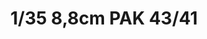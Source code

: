 ---
layout: product
title: "1/35 8,8cm PAK 43/41"
price: "3800" 
desc: "Maketa"
img_path: "/assets/img/AFV35059.webp"
brand: "N/A"
available: true
special_offer: false
new: true
soon: false
cat: "010000"
subcat: "015100"
subsubcat: "0N/A"
sifra: "AFV35059"
popular: false
---